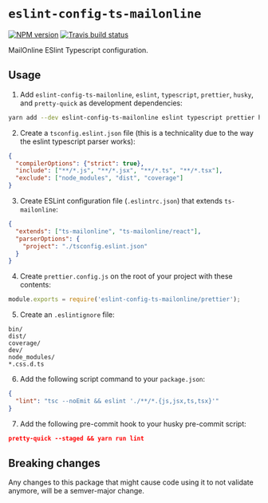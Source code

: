 # `eslint-config-ts-mailonline`

[![NPM version](http://img.shields.io/npm/v/eslint-config-ts-mailonline.svg?style=flat-square)](https://www.npmjs.org/package/eslint-config-ts-mailonline)
[![Travis build status](http://img.shields.io/travis/MailOnline/eslint-config-ts-mailonline/master.svg?style=flat-square)](https://travis-ci.org/MailOnline/eslint-config-ts-mailonline)

MailOnline ESlint Typescript configuration.

## Usage

1. Add `eslint-config-ts-mailonline`, `eslint`, `typescript`, `prettier`, `husky`, and `pretty-quick` as development dependencies:

```bash
yarn add --dev eslint-config-ts-mailonline eslint typescript prettier husky pretty-quick
```

2. Create a `tsconfig.eslint.json` file (this is a technicality due to the way the eslint typescript parser works):

```json
{
  "compilerOptions": {"strict": true},
  "include": ["**/*.js", "**/*.jsx", "**/*.ts", "**/*.tsx"],
  "exclude": ["node_modules", "dist", "coverage"]
}
```

3. Create ESLint configuration file (`.eslintrc.json`) that extends `ts-mailonline`:

```json
{
  "extends": ["ts-mailonline", "ts-mailonline/react"],
  "parserOptions": {
    "project": "./tsconfig.eslint.json"
  }
}
```

4. Create `prettier.config.js` on the root of your project with these contents:

```js
module.exports = require('eslint-config-ts-mailonline/prettier');
```

5. Create an `.eslintignore` file:

```
bin/
dist/
coverage/
dev/
node_modules/
*.css.d.ts
```

6. Add the following script command to your `package.json`:

```json
{
  "lint": "tsc --noEmit && eslint './**/*.{js,jsx,ts,tsx}'"
}
```

7. Add the following pre-commit hook to your husky pre-commit script:

```json
pretty-quick --staged && yarn run lint
```

## Breaking changes

Any changes to this package that might cause code using it to not validate anymore, will be a semver-major change.
